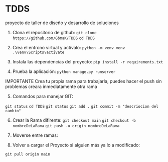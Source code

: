 # TDDS
proyecto de taller de diseño y desarrollo de soluciones

1. Clona el repositorio de github:
``git clone https://github.com/GbmaK/TDDS``
``cd TDDS``

2. Crea el entrono virtual y activalo:
``python -m venv venv``
``.\venv\Scripts\activate``

3. Instala las dependencias del proyecto:
``pip install -r requirements.txt``

4. Prueba la aplicación:
``python manage.py runserver``

IMPORTANTE 
Crea tu propia rama para trabajarla, puedes hacer el push sin problemas creara inmediatamente otra rama

5. Comandos para manejar GIT:

``git status``
``cd TDDS``
``git status``
``git add .``
``git commit -m "descriocion del cambio"``

6. Crear la Rama difirente:
``git checkout main``
``git checkout -b nombreDeLaRama``
``git push -u origin nombreDeLaRama``

7. Moverse entre ramas:

8. Volver a cargar el Proyecto si alguien más ya lo a modificado:

``git pull origin main``


